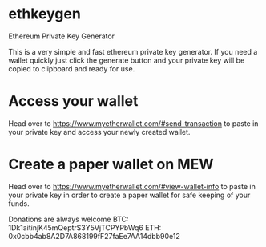 # ethkeygen
Ethereum Private Key Generator

This is a very simple and fast ethereum private key generator. 
If you need a wallet quickly just click the generate button and your private key will be copied to clipboard and ready for use. 

# Access your wallet
Head over to https://www.myetherwallet.com/#send-transaction to paste in your private key and access your newly created wallet.

# Create a paper wallet on MEW
Head over to https://www.myetherwallet.com/#view-wallet-info to paste in your private key in order to create a paper wallet for safe keeping of your funds.


Donations are always welcome
BTC: 1Dk1aitinjK45mQeptrS3Y5VjTCPYPbWq6
ETH: 0x0cbb4ab8A2D7A868199fF27faEe7AA14dbb90e12
